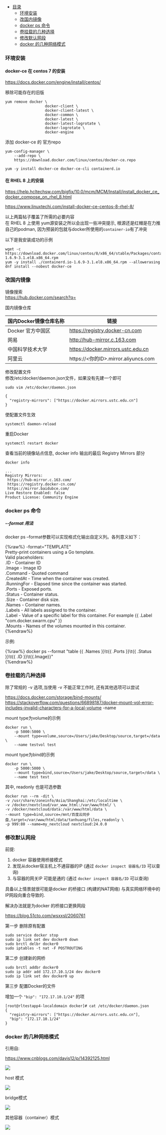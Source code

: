 * [目录](#0)
  * [环境安装](#1)
  * [改国内镜像](#2)
  * [docker ps 命令](#3)
  * [卷挂载的几种选择](#4)
  * [修改默认网段](#5)
  * [docker 的几种网络模式](#6)


<h3 id="1">环境安装</h3>

#### docker-ce 在 centos 7 的安装  
https://docs.docker.com/engine/install/centos/  

移除可能存在的旧版  

```
yum remove docker \
                  docker-client \
                  docker-client-latest \
                  docker-common \
                  docker-latest \
                  docker-latest-logrotate \
                  docker-logrotate \
                  docker-engine
```

添加 docker-ce 的 官方repo
```
yum-config-manager \
    --add-repo \
    https://download.docker.com/linux/centos/docker-ce.repo
```

```
yum -y install docker-ce docker-ce-cli containerd.io
```


#### 在 RHEL 8 上的安装

https://help.hcltechsw.com/bigfix/10.0/mcm/MCM/Install/install_docker_ce_docker_compose_on_rhel_8.html

https://www.linuxtechi.com/install-docker-ce-centos-8-rhel-8/

以上两篇帖子覆盖了所需的必要内容  
在 RHEL 8 上使用 yum源安装之所以会出现一些冲突提示, 根源还是红帽是在力推自己的podman, 因为预装的包就与docker所使用的```container-io```有了冲突

以下是我安装成功的示例

```
wget -c https://download.docker.com/linux/centos/8/x86_64/stable/Packages/containerd.io-1.6.9-3.1.el8.x86_64.rpm
yum -y install ./containerd.io-1.6.9-3.1.el8.x86_64.rpm --allowerasing
dnf install --nobest docker-ce
```

<h3 id="2">改国内镜像</h3>

镜像搜索  
https://hub.docker.com/search?q=  

国内镜像仓库

| 国内Docker镜像仓库名称 | 链接                                 | 
|----------------|------------------------------------|
| Docker 官方中国区   | https://registry.docker-cn.com     |
| 网易             | http://hub-mirror.c.163.com        |
| 中国科学技术大学       | https://docker.mirrors.ustc.edu.cn |
| 阿里云 | https://<你的ID>.mirror.aliyuncs.com |

修改配置文件  
修改/etc/docker/daemon.json文件，如果没有先建一个即可  

```
sudo vim /etc/docker/daemon.json
```

```
{
  "registry-mirrors": ["https://docker.mirrors.ustc.edu.cn"]
}
```

使配置文件生效  

```
systemctl daemon-reload
```

重启Docker  

```
systemctl restart docker
```

查看当前的镜像站点信息, docker info 输出的最后 Registry Mirrors 部分
```
docker info

...
Registry Mirrors:
 https://hub-mirror.c.163.com/
 https://registry.docker-cn.com/
 https://mirror.baidubce.com/
Live Restore Enabled: false
Product License: Community Engine
```

<h3 id="3">docker ps 命令</h3>

##### --format 用法

docker ps –format参数可以实现格式化输出自定义列。各列意义如下：  

{%raw%}
-format="TEMPLATE"  
Pretty-print containers using a Go template.  
Valid placeholders:  
.ID - Container ID  
.Image - Image ID  
.Command - Quoted command  
.CreatedAt - Time when the container was created.  
.RunningFor - Elapsed time since the container was started.  
.Ports - Exposed ports.  
.Status - Container status.  
.Size - Container disk size.  
.Names - Container names.  
.Labels - All labels assigned to the container.  
.Label - Value of a specific label for this container. For example {{ .Label "com.docker.swarm.cpu" }}  
.Mounts - Names of the volumes mounted in this container.  
{%endraw%}

示例:  

{%raw%}
docker ps --format "table {{ .Names }}\t{{ .Ports }}\t{{ .Status }}\t{{ .ID }}\t{{.Image}}"  
{%endraw%}


<h3 id="4">卷挂载的几种选择</h3>

除了常规的 -v 选项,当使用 -v 不能正常工作时, 还有其他选项可以尝试

https://docs.docker.com/storage/bind-mounts/  
https://stackoverflow.com/questions/66898187/docker-mount-vol-error-includes-invalid-characters-for-a-local-volume
-name  

mount type为volume的示例

```
docker run \
    -p 5000:5000 \
    --mount type=volume,source=/Users/jake/Desktop/source,target=/data \
    --name testvol test
```

mount type为bind的示例

```
docker run \
    -p 5000:5000 \
    --mount type=bind,source=/Users/jake/Desktop/source,target=/data \
    --name test test
```

其中, readonly 也是可选参数

```
docker run --rm -dit \
-v /usr/share/zoneinfo/Asia/Shanghai:/etc/localtime \
-v /docker/nextcloud/var_www_html:/var/www/html/ \
-v /docker/nextcloud/data:/var/www/html/data \
--mount type=bind,source=/mnt/百度云同步盘,target=/var/www/html/data/tanhuang/files,readonly \
-p 999:80 --name=my_nextcloud nextcloud:24.0.0
```


<h3 id="5">修改默认网段</h3>

前提:  
1) docker 容器使用桥接模式  
2) 发现从docker宿主机上不通容器的IP (通过 ```docker inspect 容器名/ID``` 可以查询)  
3) 与容器的网关IP 可能是通的 (通过 ```docker inspect 容器名/ID``` 可以查询)  

具备以上情景就很可能是docker 的桥接口 (构建的NAT网络) 与真实网络环境中的IP网段向重合导致的.

解决办法就是为docker 的桥接口更换网段

https://blog.51cto.com/wsxxsl/2060761

第一步 删除原有配置

```
sudo service docker stop
sudo ip link set dev docker0 down
sudo brctl delbr docker0
sudo iptables -t nat -F POSTROUTING
```

第二步 创建新的网桥

```
sudo brctl addbr docker0
sudo ip addr add 172.17.10.1/24 dev docker0
sudo ip link set dev docker0 up
```

第三步 配置Docker的文件

增加一个 ```"bip": "172.17.10.1/24"``` 的项

```
[root@rltestapp4-localdomain docker]# cat /etc/docker/daemon.json 
{
  "registry-mirrors": ["https://docker.mirrors.ustc.edu.cn"],
  "bip": "172.17.10.1/24"
}
```


<h3 id="6">docker 的几种网络模式</h3>

引用自:

https://www.cnblogs.com/davis12/p/14392125.html  

![](/images/2121520-20210209101320897-1516104081.png)

host 模式

![](/images/2121520-20210209101342976-1177695742.png)

bridge模式

![](/images/2121520-20210209101412547-1464356333.png)

其他容器（container）模式

![](/images/2121520-20210209101500011-79014329.png)
